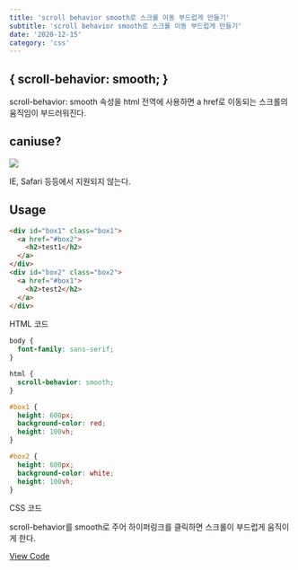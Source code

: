 ```yaml
---
title: 'scroll behavior smooth로 스크롤 이동 부드럽게 만들기'
subtitle: 'scroll behavior smooth로 스크롤 이동 부드럽게 만들기'
date: '2020-12-15'
category: 'css'
---
```


## { scroll-behavior: smooth; }

scroll-behavior: smooth 속성을 html 전역에 사용하면 a href로 이동되는 스크롤의 움직임이 부드러워진다.

## caniuse?

![](https://images.velog.io/images/hojin9622/post/1bdfa3e9-2f22-4595-9ba9-806e9f467f27/scrollbehavior.png)

IE, Safari 등등에서 지원되지 않는다.

## Usage

```html
<div id="box1" class="box1">
  <a href="#box2">
    <h2>test1</h2>
  </a>
</div>
<div id="box2" class="box2">
  <a href="#box1">
    <h2>test2</h2>
  </a>
</div>
```

HTML 코드

```css
body {
  font-family: sans-serif;
}

html {
  scroll-behavior: smooth;
}

#box1 {
  height: 600px;
  background-color: red;
  height: 100vh;
}

#box2 {
  height: 600px;
  background-color: white;
  height: 100vh;
}
```

CSS 코드

scroll-behavior를 smooth로 주어 하이퍼링크를 클릭하면 스크롤이 부드럽게 움직이게 한다.

[View Code](https://codesandbox.io/s/scroll-behavior-smooth-onquc)
